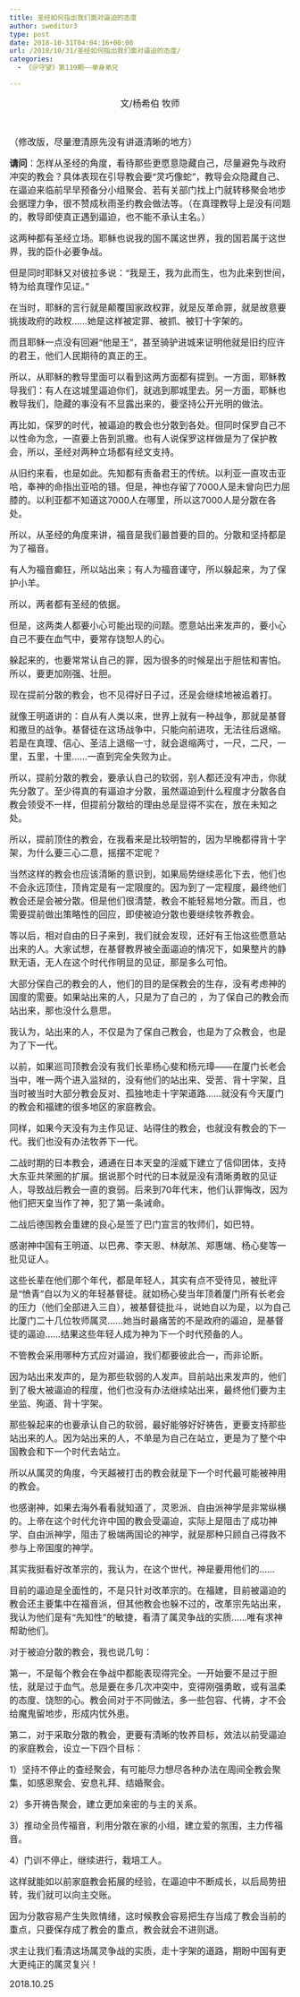 ```yaml
---
title: 圣经如何指出我们面对逼迫的态度
author: sweditor3
type: post
date: 2018-10-31T04:04:16+00:00
url: /2018/10/31/圣经如何指出我们面对逼迫的态度/
categories:
  - 《＠守望》第119期——单身弟兄

---
```

<p style="text-align: center;">
  <span style="font-size: 12pt;">文/杨希伯 牧师<br /> </span>
</p>

&nbsp;

<span style="font-size: 12pt;">（修改版，尽量澄清原先没有讲道清晰的地方）</span>

<span style="font-size: 12pt;"><strong>请问</strong>：怎样从圣经的角度，看待那些更愿意隐藏自己，尽量避免与政府冲突的教会？具体表现在引导教会要“灵巧像蛇”，教导会众隐藏自己、在逼迫来临前早早预备分小组聚会、若有关部门找上门就转移聚会地步会据理力争，很不赞成秋雨圣约教会做法等。（在真理教导上是没有问题的，教导即使真正遇到逼迫，也不能不承认主名。）</span>

<span style="font-size: 12pt;">这两种都有圣经立场。耶稣也说我的国不属这世界，我的国若属于这世界，我的臣仆必要争战。</span>

<span style="font-size: 12pt;">但是同时耶稣又对彼拉多说：“我是王，我为此而生，也为此来到世间，特为给真理作见证。”</span>

<span style="font-size: 12pt;">在当时，耶稣的言行就是颠覆国家政权罪，就是反革命罪，就是故意要挑拨政府的政权……她是这样被定罪、被抓、被钉十字架的。</span>

<span style="font-size: 12pt;">而且耶稣一点没有回避“他是王”，甚至骑驴进城来证明他就是旧约应许的君王，他们人民期待的真正的王。</span>

<span style="font-size: 12pt;">所以，从耶稣的教导里面可以看到这两方面都有提到。一方面，耶稣教导我们：有人在这城里逼迫你们，就逃到那城里去。另一方面，耶稣也教导我们，隐藏的事没有不显露出来的，要坚持公开光明的做法。</span>

<span style="font-size: 12pt;">再比如，保罗的时代，被逼迫的教会也分散到各处。但同时保罗自己不以性命为念，一直要上告到凯撒。也有人说保罗这样做是为了保护教会，所以，圣经对两种立场都有经文支持。</span>

<span style="font-size: 12pt;">从旧约来看，也是如此。先知都有责备君王的传统。以利亚一直攻击亚哈，奉神的命指出亚哈的错。但是，神也存留了7000人是未曾向巴力屈膝的。以利亚都不知道这7000人在哪里，所以这7000人是分散在各处。</span>

<span style="font-size: 12pt;">所以，从圣经的角度来讲，福音是我们最首要的目的。分散和坚持都是为了福音。</span>

<span style="font-size: 12pt;">有人为福音癫狂，所以站出来；有人为福音谨守，所以躲起来，为了保护小羊。</span>

<span style="font-size: 12pt;">所以，两者都有圣经的依据。</span>

<span style="font-size: 12pt;">但是，这两类人都要小心可能出现的问题。愿意站出来发声的，要小心自己不要在血气中，要常存饶恕人的心。</span>

<span style="font-size: 12pt;">躲起来的，也要常常认自己的罪，因为很多的时候是出于胆怯和害怕。所以，要更加刚强、壮胆。</span>

<span style="font-size: 12pt;">现在提前分散的教会，也不见得好日子过，还是会继续地被追着打。</span>

<span style="font-size: 12pt;">就像王明道讲的：自从有人类以来，世界上就有一种战争，那就是基督和撒旦的战争。基督徒在这场战争中，只能向前进攻，无法往后退缩。若是在真理、信心、圣洁上退缩一寸，就会退缩两寸，一尺，二尺，一里，五里，十里……一直到完全失败为止。</span>

<span style="font-size: 12pt;">所以，提前分散的教会，要承认自己的软弱，别人都还没有冲击，你就先分散了。至少得真的有逼迫才分散，虽然逼迫到什么程度才分散各自教会领受不一样，但提前分散给的理由总是显得不实在，放在未知之处。</span>

<span style="font-size: 12pt;">所以，提前顶住的教会，在我看来是比较明智的，因为早晚都得背十字架，为什么要三心二意，摇摆不定呢？</span>

<span style="font-size: 12pt;">当然这样的教会也应该清晰的意识到，如果局势继续恶化下去，他们也不会永远顶住，顶肯定是有一定限度的。因为到了一定程度，最终他们教会还是会被分散。但是他们很清楚，教会不能轻易地分散。而且，也需要提前做出策略性的回应，即使被迫分散也要继续牧养教会。</span>

<span style="font-size: 12pt;">等以后，相对自由的日子来到，我们就会发现，还好有王怡这些愿意站出来的人。大家试想，在基督教界被全面逼迫的情况下，如果整片的静默无语，无人在这个时代作明显的见证，那是多么可怕。</span>

<span style="font-size: 12pt;">大部分保自己的教会的人，他们的目的是保教会的生存，没有考虑神的国度的需要。如果站出来的人，只是为了自己的 ，为了保自己的教会而站出来，那也没什么意思。</span>

<span style="font-size: 12pt;">我认为，站出来的人，不仅是为了保自己教会，也是为了众教会，也是为了下一代。</span>

<span style="font-size: 12pt;">以前，如果巡司顶教会没有我们长辈杨心斐和杨元璋——在厦门长老会当中，唯一两个进入监狱的，没有他们的站出来、受苦、背十字架，且当时被当时大部分教会反对、孤独地走十字架道路……就没有今天厦门的教会和福建的很多地区的家庭教会。</span>

<span style="font-size: 12pt;">同样，如果今天没有为主作见证、站得住的教会，也就没有教会的下一代。我们也没有办法牧养下一代。</span>

<span style="font-size: 12pt;">二战时期的日本教会，通通在日本天皇的淫威下建立了信仰团体，支持大东亚共荣圈的扩展。据说那个时代的日本就是没有清晰勇敢的见证人，导致战后教会一直的衰弱。后来到70年代末，他们认罪悔改，因为他们把天皇当作了神，犯了第一条诫命。</span>

<span style="font-size: 12pt;">二战后德国教会重建的良心是签了巴门宣言的牧师们，如巴特。</span>

<span style="font-size: 12pt;">感谢神中国有王明道、以巴弗、李天恩、林献羔、郑惠端、杨心斐等一批见证人。</span>

<span style="font-size: 12pt;">这些长辈在他们那个年代，都是年轻人，其实有点不受待见，被批评是“愤青”自以为义的年轻基督徒。就如杨心斐当年顶着厦门所有长老会的压力（他们全部进入三自），被基督徒批斗，说她自以为是，以为自己比厦门二十几位牧师属灵……她当时最痛苦的不是政府的逼迫，是基督徒的逼迫……结果这些年轻人成为神为下一个时代预备的人。</span>

<span style="font-size: 12pt;">不管教会采用哪种方式应对逼迫，我们都要彼此合一，而非论断。</span>

<span style="font-size: 12pt;">因为站出来发声的，是为那些软弱的人发声。目前站出来发声的，他们到了极大被逼迫的程度，他们也没有办法继续站出来，最终他们要为主坐监、殉道、背十字架。</span>

<span style="font-size: 12pt;">那些躲起来的也要承认自己的软弱，最好能够好好祷告，更要支持那些站出来的人。因为站出来的人，不单是为自己在站立，更是为了整个中国教会和下一个时代去站立。</span>

<span style="font-size: 12pt;">所以从属灵的角度，今天越被打击的教会就是下一个时代最可能被神用的教会。</span>

<span style="font-size: 12pt;">也感谢神，如果去海外看看就知道了，灵恩派、自由派神学是非常纵横的。上帝在这个时代允许中国的教会受逼迫，实际上是阻击了成功神学、自由派神学，阻击了极端两国论的神学，就是那种只顾自己得救不参与上帝国度的神学。</span>

<span style="font-size: 12pt;">其实我挺看好改革宗的，我认为，在这个世代，神是要用他们的……</span>

<span style="font-size: 12pt;">目前的逼迫是全面性的，不是只针对改革宗的。在福建，目前被逼迫的教会还主要集中在福音派，但其他教会也躲不过的，改革宗先站出来，我认为他们是有“先知性”的敏捷，看清了属灵争战的实质……唯有求神帮助他们。</span>

<span style="font-size: 12pt;">对于被迫分散的教会，我也说几句：</span>

<span style="font-size: 12pt;">第一，不是每个教会在争战中都能表现得完全。一开始要不是过于胆怯，就是过于血气。总是要在多几次冲突中，变得刚强勇敢，或有温柔的态度、饶恕的心。教会间对于不同做法，多一些包容、代祷，才不会给魔鬼留地步，形成内忧外患。</span>

<span style="font-size: 12pt;">第二，对于采取分散的教会，更要有清晰的牧养目标，效法以前受逼迫的家庭教会，设立一下四个目标：</span>

<span style="font-size: 12pt;">1）坚持不停止的查经聚会，有可能尽力想尽各种办法在周间全教会聚集，如感恩聚会、安息礼拜、结婚聚会。</span>

<span style="font-size: 12pt;">2）多开祷告聚会，建立更加亲密的与主的关系。</span>

<span style="font-size: 12pt;">3）推动全员传福音，利用分散在家的小组，建立爱的氛围，主力传福音。</span>

<span style="font-size: 12pt;">4）门训不停止，继续进行，栽培工人。</span>

<span style="font-size: 12pt;">这样就能如以前家庭教会拓展的经验，在逼迫中不断成长，以后局势扭转，我们就可以向主交账。</span>

<span style="font-size: 12pt;">因为分散容易产生失败情绪，这时候教会容易把生存当成了教会当前的重点，只要保存成了教会的重点，教会就会不进则退。</span>

<span style="font-size: 12pt;">求主让我们看清这场属灵争战的实质，走十字架的道路，期盼中国有更大更纯正的属灵复兴！</span>

<span style="font-size: 12pt;">2018.10.25</span>